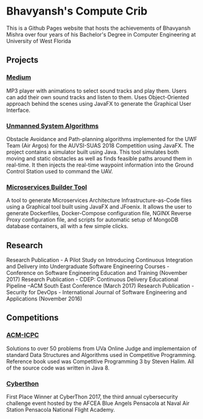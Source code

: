 # Bhavyansh's Compute Crib

This is a Github Pages website that hosts the achievements of Bhavyansh Mishra over four years of his Bachelor's Degree in Computer Engineering at University of West Florida

## Projects

### [Medium](https://github.com/BhavyanshM/Medium/)

MP3 player with animations to select sound tracks and play them. Users can add their own sound tracks and listen to them. Uses Object-Oriented approach behind the scenes using JavaFX to generate the Graphical User Interface.

### [Unmanned System Algorithms](https://github.com/BhavyanshM/)

Obstacle Avoidance and Path-planning algorithms implemented for the UWF Team (Air Argos) for the AUVSI-SUAS 2018 Competition using JavaFX. The project contains a simulator built using Java. This tool simulates both moving and static obstacles as well as finds feasible paths around them in real-time. It then injects the real-time waypoint information into the Ground Control Station used to command the UAV. 

### [Microservices Builder Tool](https://github.com/BhavyanshM/Microservice-Builder/)

A tool to generate Microservices Architecture Infrastructure-as-Code files using a Graphical tool built using JavaFX and JFoenix. It allows the user to generate Dockerfiles, Docker-Compose configuration file, NGINX Reverse Proxy configuration file, and scripts for automatic setup of MongoDB database containers, all with a few simple clicks.

## Research

Research Publication - A Pilot Study on Introducing Continuous Integration and Delivery into Undergraduate Software Engineering Courses - Conference on Software Engineering Education and Training (November 2017)
Research Publication - CDEP: Continuous Delivery Educational Pipeline –ACM South East Conference (March 2017)
Research Publication - Security for DevOps - International Journal of Software Engineering and Applications (November 2016) 


## Competitions

### [ACM-ICPC](https://github.com/BhavyanshM/CompetitiveProgramming/)

Solutions to over 50 problems from UVa Online Judge and implementaion of standard Data Structures and Algorithms used in Competitive Programming. Reference book used was Competitive Programming 3 by Steven Halim. All of the source code was written in Java 8.

### [Cyberthon](https://news.uwf.edu/uwf-cyber-club-places-first-in-cyberthon-2017/) 

First Place Winner at CyberThon 2017, the third annual cybersecurity challenge event hosted by the AFCEA Blue Angels Pensacola at Naval Air Station Pensacola National Flight Academy.


